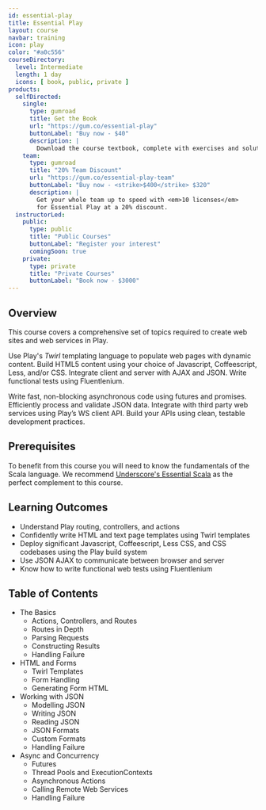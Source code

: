 ```yaml
---
id: essential-play
title: Essential Play
layout: course
navbar: training
icon: play
color: "#a0c556"
courseDirectory:
  level: Intermediate
  length: 1 day
  icons: [ book, public, private ]
products:
  selfDirected:
    single:
      type: gumroad
      title: Get the Book
      url: "https://gum.co/essential-play"
      buttonLabel: "Buy now - $40"
      description: |
        Download the course textbook, complete with exercises and solutions, in HTML, PDF, and ePub formats.
    team:
      type: gumroad
      title: "20% Team Discount"
      url: "https://gum.co/essential-play-team"
      buttonLabel: "Buy now - <strike>$400</strike> $320"
      description: |
        Get your whole team up to speed with <em>10 licenses</em>
        for Essential Play at a 20% discount.
  instructorLed:
    public:
      type: public
      title: "Public Courses"
      buttonLabel: "Register your interest"
      comingSoon: true
    private:
      type: private
      title: "Private Courses"
      buttonLabel: "Book now - $3000"
---
```


## Overview

This course covers a comprehensive set of topics required to create web sites and web services in Play.

Use Play's *Twirl* templating language to populate web pages with dynamic content. Build HTML5 content using your choice of Javascript, Coffeescript, Less, and/or CSS. Integrate client and server with AJAX and JSON. Write functional tests using Fluentlenium.

Write fast, non-blocking asynchronous code using futures and promises. Efficiently process and validate JSON data. Integrate with third party web services using Play’s WS client API. Build your APIs using clean, testable development practices.

## Prerequisites

To benefit from this course you will need to know the fundamentals of the Scala language. We recommend [Underscore's Essential Scala](essential-scala.html) as the perfect complement to this course.

## Learning Outcomes

- Understand Play routing, controllers, and actions
- Confidently write HTML and text page templates using Twirl templates
- Deploy significant Javascript, Coffeescript, Less CSS, and CSS codebases using the Play build system
- Use JSON AJAX to communicate between browser and server
- Know how to write functional web tests using Fluentlenium

## Table of Contents

- The Basics
  - Actions, Controllers, and Routes
  - Routes in Depth
  - Parsing Requests
  - Constructing Results
  - Handling Failure
- HTML and Forms
  - Twirl Templates
  - Form Handling
  - Generating Form HTML
- Working with JSON
  - Modelling JSON
  - Writing JSON
  - Reading JSON
  - JSON Formats
  - Custom Formats
  - Handling Failure
- Async and Concurrency
  - Futures
  - Thread Pools and ExecutionContexts
  - Asynchronous Actions
  - Calling Remote Web Services
  - Handling Failure
